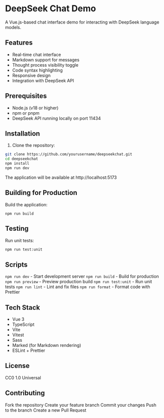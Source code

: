 # DeepSeek Chat Demo

A Vue.js-based chat interface demo for interacting with DeepSeek language models.

## Features

- Real-time chat interface
- Markdown support for messages
- Thought process visibility toggle
- Code syntax highlighting
- Responsive design
- Integration with DeepSeek API

## Prerequisites

- Node.js (v18 or higher)
- npm or pnpm
- DeepSeek API running locally on port 11434

## Installation

1. Clone the repository:

```sh
git clone https://github.com/yourusername/deepseekchat.git
cd deepseekchat
npm install
npm run dev
```

The application will be available at http://localhost:5173

## Building for Production

Build the application:

```
npm run build
```

## Testing
Run unit tests:

```sh
npm run test:unit
```

## Scripts
`npm run dev` - Start development server
`npm run build` - Build for production
`npm run preview` - Preview production build
`npm run test:unit` - Run unit tests
`npm run lint` - Lint and fix files
`npm run format` - Format code with Prettier

## Tech Stack
- Vue 3
- TypeScript
- Vite
- Vitest
- Sass
- Marked (for Markdown rendering)
- ESLint + Prettier

## License
CC0 1.0 Universal

## Contributing
Fork the repository
Create your feature branch
Commit your changes
Push to the branch
Create a new Pull Request




